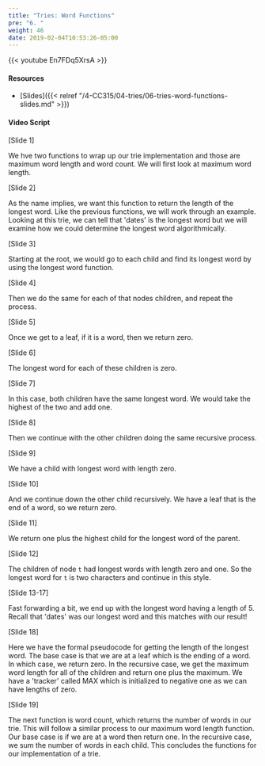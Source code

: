 ```yaml
---
title: "Tries: Word Functions"
pre: "6. "
weight: 46
date: 2019-02-04T10:53:26-05:00
---
```


{{< youtube En7FDq5XrsA >}}

#### Resources
* [Slides]({{< relref "/4-CC315/04-tries/06-tries-word-functions-slides.md" >}})

#### Video Script

[Slide 1]

We hve two functions to wrap up our trie implementation and those are maximum word length and word count. We will first look at maximum word length. 


[Slide 2]

As the name implies, we want this function to return the length of the longest word. Like the previous functions, we will work through an example. Looking at this trie, we can tell that 'dates' is the longest word but we will examine how we could determine the longest word algorithmically. 


[Slide 3]

Starting at the root, we would go to each child and find its longest word by using the longest word function. 


[Slide 4]

Then we do the same for each of that nodes children, and repeat the process. 

[Slide 5]

Once we get to a leaf, if it is a word, then we return zero. 


[Slide 6]

The longest word for each of these children is zero. 


[Slide 7]

In this case, both children have the same longest word. We would take the highest of the two and add one. 


[Slide 8]

Then we continue with the other children doing the same recursive process. 

[Slide 9]

We have a child with longest word with length zero. 

[Slide 10]

And we continue down the other child recursively. We have a leaf that is the end of a word, so we return zero. 


[Slide 11]

We return one plus the highest child for the longest word of the parent. 


[Slide 12]

The children of node `t` had longest words with length zero and one. So the longest word for `t` is two characters and continue in this style. 

[Slide 13-17]

Fast forwarding a bit, we end up with the longest word having a length of 5. Recall that 'dates' was our longest word and this matches with our result! 

[Slide 18]

Here we have the formal pseudocode for getting the length of the longest word. The base case is that we are at a leaf which is the ending of a word. In which case, we return zero. In the recursive case, we get the maximum word length for all of the children and return one plus the maximum. We have a 'tracker' called MAX which is initialized to negative one as we can have lengths of zero. 

[Slide 19]

The next function is word count, which returns the number of words in our trie. This will follow a similar process to our maximum word length function. Our base case is if we are at a word then return one. In the recursive case, we sum the number of words in each child. This concludes the functions for our implementation of a trie. 